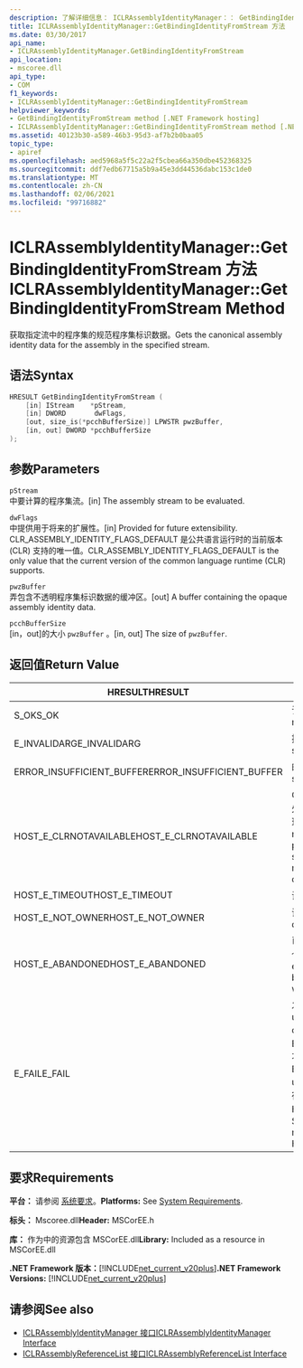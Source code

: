 ```yaml
---
description: 了解详细信息： ICLRAssemblyIdentityManager：： GetBindingIdentityFromStream 方法
title: ICLRAssemblyIdentityManager::GetBindingIdentityFromStream 方法
ms.date: 03/30/2017
api_name:
- ICLRAssemblyIdentityManager.GetBindingIdentityFromStream
api_location:
- mscoree.dll
api_type:
- COM
f1_keywords:
- ICLRAssemblyIdentityManager::GetBindingIdentityFromStream
helpviewer_keywords:
- GetBindingIdentityFromStream method [.NET Framework hosting]
- ICLRAssemblyIdentityManager::GetBindingIdentityFromStream method [.NET Framework hosting]
ms.assetid: 40123b30-a589-46b3-95d3-af7b2b0baa05
topic_type:
- apiref
ms.openlocfilehash: aed5968a5f5c22a2f5cbea66a350dbe452368325
ms.sourcegitcommit: ddf7edb67715a5b9a45e3dd44536dabc153c1de0
ms.translationtype: MT
ms.contentlocale: zh-CN
ms.lasthandoff: 02/06/2021
ms.locfileid: "99716882"
---
```

# <a name="iclrassemblyidentitymanagergetbindingidentityfromstream-method"></a><span data-ttu-id="0e9bd-103">ICLRAssemblyIdentityManager::GetBindingIdentityFromStream 方法</span><span class="sxs-lookup"><span data-stu-id="0e9bd-103">ICLRAssemblyIdentityManager::GetBindingIdentityFromStream Method</span></span>

<span data-ttu-id="0e9bd-104">获取指定流中的程序集的规范程序集标识数据。</span><span class="sxs-lookup"><span data-stu-id="0e9bd-104">Gets the canonical assembly identity data for the assembly in the specified stream.</span></span>  
  
## <a name="syntax"></a><span data-ttu-id="0e9bd-105">语法</span><span class="sxs-lookup"><span data-stu-id="0e9bd-105">Syntax</span></span>  
  
```cpp  
HRESULT GetBindingIdentityFromStream (  
    [in] IStream    *pStream,  
    [in] DWORD       dwFlags,  
    [out, size_is(*pcchBufferSize)] LPWSTR pwzBuffer,  
    [in, out] DWORD *pcchBufferSize  
);  
```  
  
## <a name="parameters"></a><span data-ttu-id="0e9bd-106">参数</span><span class="sxs-lookup"><span data-stu-id="0e9bd-106">Parameters</span></span>  

 `pStream`  
 <span data-ttu-id="0e9bd-107">中要计算的程序集流。</span><span class="sxs-lookup"><span data-stu-id="0e9bd-107">[in] The assembly stream to be evaluated.</span></span>  
  
 `dwFlags`  
 <span data-ttu-id="0e9bd-108">中提供用于将来的扩展性。</span><span class="sxs-lookup"><span data-stu-id="0e9bd-108">[in] Provided for future extensibility.</span></span> <span data-ttu-id="0e9bd-109">CLR_ASSEMBLY_IDENTITY_FLAGS_DEFAULT 是公共语言运行时的当前版本 (CLR) 支持的唯一值。</span><span class="sxs-lookup"><span data-stu-id="0e9bd-109">CLR_ASSEMBLY_IDENTITY_FLAGS_DEFAULT is the only value that the current version of the common language runtime (CLR) supports.</span></span>  
  
 `pwzBuffer`  
 <span data-ttu-id="0e9bd-110">弄包含不透明程序集标识数据的缓冲区。</span><span class="sxs-lookup"><span data-stu-id="0e9bd-110">[out] A buffer containing the opaque assembly identity data.</span></span>  
  
 `pcchBufferSize`  
 <span data-ttu-id="0e9bd-111">[in，out]的大小 `pwzBuffer` 。</span><span class="sxs-lookup"><span data-stu-id="0e9bd-111">[in, out] The size of `pwzBuffer`.</span></span>  
  
## <a name="return-value"></a><span data-ttu-id="0e9bd-112">返回值</span><span class="sxs-lookup"><span data-stu-id="0e9bd-112">Return Value</span></span>  
  
|<span data-ttu-id="0e9bd-113">HRESULT</span><span class="sxs-lookup"><span data-stu-id="0e9bd-113">HRESULT</span></span>|<span data-ttu-id="0e9bd-114">说明</span><span class="sxs-lookup"><span data-stu-id="0e9bd-114">Description</span></span>|  
|-------------|-----------------|  
|<span data-ttu-id="0e9bd-115">S_OK</span><span class="sxs-lookup"><span data-stu-id="0e9bd-115">S_OK</span></span>|<span data-ttu-id="0e9bd-116">该方法已成功返回。</span><span class="sxs-lookup"><span data-stu-id="0e9bd-116">The method returned successfully.</span></span>|  
|<span data-ttu-id="0e9bd-117">E_INVALIDARG</span><span class="sxs-lookup"><span data-stu-id="0e9bd-117">E_INVALIDARG</span></span>|<span data-ttu-id="0e9bd-118">提供的 `pStream` 为 null。</span><span class="sxs-lookup"><span data-stu-id="0e9bd-118">The supplied `pStream` is null.</span></span>|  
|<span data-ttu-id="0e9bd-119">ERROR_INSUFFICIENT_BUFFER</span><span class="sxs-lookup"><span data-stu-id="0e9bd-119">ERROR_INSUFFICIENT_BUFFER</span></span>|<span data-ttu-id="0e9bd-120">的大小 `pwzBuffer` 太小。</span><span class="sxs-lookup"><span data-stu-id="0e9bd-120">The size of `pwzBuffer` is too small.</span></span>|  
|<span data-ttu-id="0e9bd-121">HOST_E_CLRNOTAVAILABLE</span><span class="sxs-lookup"><span data-stu-id="0e9bd-121">HOST_E_CLRNOTAVAILABLE</span></span>|<span data-ttu-id="0e9bd-122">CLR 未加载到进程中，或 CLR 处于无法运行托管代码或成功处理调用的状态。</span><span class="sxs-lookup"><span data-stu-id="0e9bd-122">The CLR has not been loaded into a process, or the CLR is in a state in which it cannot run managed code or process the call successfully.</span></span>|  
|<span data-ttu-id="0e9bd-123">HOST_E_TIMEOUT</span><span class="sxs-lookup"><span data-stu-id="0e9bd-123">HOST_E_TIMEOUT</span></span>|<span data-ttu-id="0e9bd-124">调用超时。</span><span class="sxs-lookup"><span data-stu-id="0e9bd-124">The call timed out.</span></span>|  
|<span data-ttu-id="0e9bd-125">HOST_E_NOT_OWNER</span><span class="sxs-lookup"><span data-stu-id="0e9bd-125">HOST_E_NOT_OWNER</span></span>|<span data-ttu-id="0e9bd-126">调用方不拥有该锁。</span><span class="sxs-lookup"><span data-stu-id="0e9bd-126">The caller does not own the lock.</span></span>|  
|<span data-ttu-id="0e9bd-127">HOST_E_ABANDONED</span><span class="sxs-lookup"><span data-stu-id="0e9bd-127">HOST_E_ABANDONED</span></span>|<span data-ttu-id="0e9bd-128">已阻止的线程或纤程正在等待某个事件时，该事件被取消。</span><span class="sxs-lookup"><span data-stu-id="0e9bd-128">An event was canceled while a blocked thread or fiber was waiting on it.</span></span>|  
|<span data-ttu-id="0e9bd-129">E_FAIL</span><span class="sxs-lookup"><span data-stu-id="0e9bd-129">E_FAIL</span></span>|<span data-ttu-id="0e9bd-130">发生未知的灾难性故障。</span><span class="sxs-lookup"><span data-stu-id="0e9bd-130">An unknown catastrophic failure occurred.</span></span> <span data-ttu-id="0e9bd-131">如果方法返回 E_FAIL，则 CLR 在该进程内将不再可用。</span><span class="sxs-lookup"><span data-stu-id="0e9bd-131">If a method returns E_FAIL, the CLR is no longer usable within the process.</span></span> <span data-ttu-id="0e9bd-132">对宿主方法的后续调用会返回 HOST_E_CLRNOTAVAILABLE。</span><span class="sxs-lookup"><span data-stu-id="0e9bd-132">Subsequent calls to hosting methods return HOST_E_CLRNOTAVAILABLE.</span></span>|  
  
## <a name="requirements"></a><span data-ttu-id="0e9bd-133">要求</span><span class="sxs-lookup"><span data-stu-id="0e9bd-133">Requirements</span></span>  

 <span data-ttu-id="0e9bd-134">**平台：** 请参阅 [系统要求](../../get-started/system-requirements.md)。</span><span class="sxs-lookup"><span data-stu-id="0e9bd-134">**Platforms:** See [System Requirements](../../get-started/system-requirements.md).</span></span>  
  
 <span data-ttu-id="0e9bd-135">**标头：** Mscoree.dll</span><span class="sxs-lookup"><span data-stu-id="0e9bd-135">**Header:** MSCorEE.h</span></span>  
  
 <span data-ttu-id="0e9bd-136">**库：** 作为中的资源包含 MSCorEE.dll</span><span class="sxs-lookup"><span data-stu-id="0e9bd-136">**Library:** Included as a resource in MSCorEE.dll</span></span>  
  
 <span data-ttu-id="0e9bd-137">**.NET Framework 版本：**[!INCLUDE[net_current_v20plus](../../../../includes/net-current-v20plus-md.md)]</span><span class="sxs-lookup"><span data-stu-id="0e9bd-137">**.NET Framework Versions:** [!INCLUDE[net_current_v20plus](../../../../includes/net-current-v20plus-md.md)]</span></span>  
  
## <a name="see-also"></a><span data-ttu-id="0e9bd-138">请参阅</span><span class="sxs-lookup"><span data-stu-id="0e9bd-138">See also</span></span>

- [<span data-ttu-id="0e9bd-139">ICLRAssemblyIdentityManager 接口</span><span class="sxs-lookup"><span data-stu-id="0e9bd-139">ICLRAssemblyIdentityManager Interface</span></span>](iclrassemblyidentitymanager-interface.md)
- [<span data-ttu-id="0e9bd-140">ICLRAssemblyReferenceList 接口</span><span class="sxs-lookup"><span data-stu-id="0e9bd-140">ICLRAssemblyReferenceList Interface</span></span>](iclrassemblyreferencelist-interface.md)
